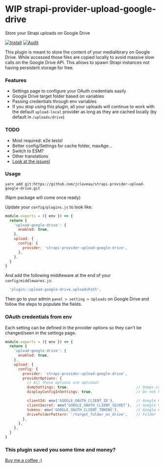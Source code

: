 # WIP strapi-provider-upload-google-drive
Store your Strapi uploads on Google Drive

[![Install](https://github.com/jclaveau/strapi-provider-upload-google-drive/actions/workflows/install.yml/badge.svg)](https://github.com/jclaveau/strapi-provider-upload-google-drive/actions/workflows/install.yml)
[![Audit](https://github.com/jclaveau/strapi-provider-upload-google-drive/actions/workflows/audit.yml/badge.svg)](https://github.com/jclaveau/strapi-provider-upload-google-drive/actions/workflows/audit.yml)

This plugin is meant to store the content of your medialibrary on Google Drive. While accessed those files are copied locally
to avoid massive slow calls on the Google Drive API. This allows to spawn Strapi instances not having persistent storage for free.

### Features
+ Settings page to configure your OAuth credentials easily
+ Google Drive target folder based on variables
+ Passing credentials through env variables
+ If you stop using this plugin, all your uploads will continue to work with the default `upload-local` provider as long as they are cached locally (by default in `/uploads/drive`)

### TODO
+ Most required: e2e tests!
+ Better config/Settings for cache folder, maxAge...
+ Switch to ESM?
+ Other translations
+ [Look at the issues!](https://github.com/jclaveau/strapi-provider-upload-google-drive/issues)

### Usage
```
yarn add git:https://github.com/jclaveau/strapi-provider-upload-google-drive.git
```
(Npm package will come once ready)

Update your `config/plugins.js` to look like:
```js
module.exports = ({ env }) => {
  return {
    'upload-google-drive': {
      enabled: true,
    },
    upload: {
      config: {
        provider: 'strapi-provider-upload-google-drive',
      },
    },
  }
}
```

And add the following middleware at the end of your `config/middlewares.js`:
```js
  'plugin::upload-google-drive.uploadsPath',
```

Then go to your admin `panel > setting > Uploads` on Google Drive and follow the steps to populate the fields.

### OAuth credentials from env
Each setting can be defined in the provider options so they can't be changed/seen in the settings page.
```js
module.exports = ({ env }) => {
  return {
    'upload-google-drive': {
      enabled: true,
    },
    upload: {
      config: {
        provider: 'strapi-provider-upload-google-drive',
        providerOptions: {
          // All those options are optional
          dumpSettings: true,                               // Dumps current effective settings
          displayConfigInSettings: true,                    // Do not hide settings defined in the provider configuration

          clientId: env('GOOGLE_OAUTH_CLIENT_ID'),          // Google OAuth client's id
          clientSecret: env('GOOGLE_OAUTH_CLIENT_SECRET'),  // Google OAuth client's secret
          tokens: env('GOOGLE_OAUTH_CLIENT_TOKENS'),        // Google OAuth tokens
          driveFolderPattern: '/target_folder_on_drive',    // Folder
        },
      },
    },
  }
}
```

### This plugin saved you some time and money?
[Buy me a coffee ;) ](https://www.buymeacoffee.com/jeanclaveau)
